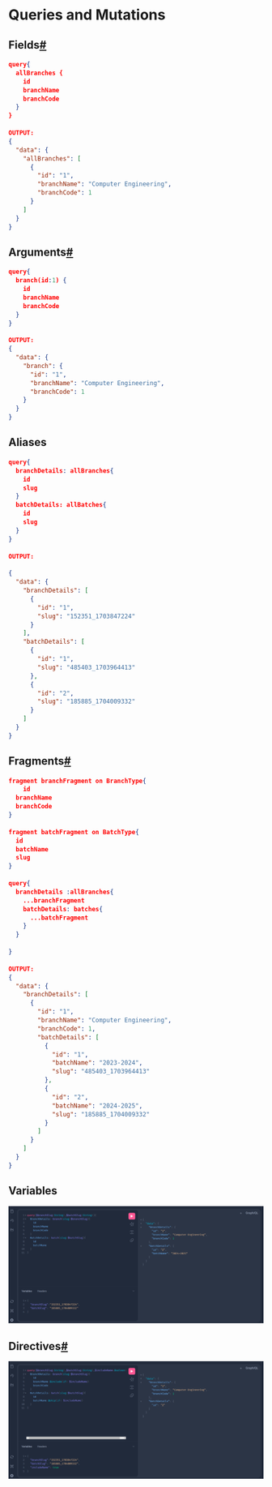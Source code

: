 # Queries and Mutations

## Fields[#](https://graphql.org/learn/queries/#fields)

```json
query{
  allBranches {
    id
    branchName
    branchCode
  }
}

OUTPUT:
{
  "data": {
    "allBranches": [
      {
        "id": "1",
        "branchName": "Computer Engineering",
        "branchCode": 1
      }
    ]
  }
}
```

## Arguments[#](https://graphql.org/learn/queries/#fields)

```json
query{
  branch(id:1) {
    id
    branchName
    branchCode
  }
}

OUTPUT:
{
  "data": {
    "branch": {
      "id": "1",
      "branchName": "Computer Engineering",
      "branchCode": 1
    }
  }
}


```

## Aliases

```json
query{
  branchDetails: allBranches{
    id
    slug
  }
  batchDetails: allBatches{
    id
    slug
  }
}

OUTPUT:

{
  "data": {
    "branchDetails": [
      {
        "id": "1",
        "slug": "152351_1703847224"
      }
    ],
    "batchDetails": [
      {
        "id": "1",
        "slug": "485403_1703964413"
      },
      {
        "id": "2",
        "slug": "185885_1704009332"
      }
    ]
  }
}
```

## Fragments[#](https://graphql.org/learn/queries/#fragments)

```json
fragment branchFragment on BranchType{
	id
  branchName
  branchCode
}

fragment batchFragment on BatchType{
  id
  batchName
  slug
}

query{
  branchDetails :allBranches{
    ...branchFragment
    batchDetails: batches{
      ...batchFragment
    }
  }
  
}

OUTPUT:
{
  "data": {
    "branchDetails": [
      {
        "id": "1",
        "branchName": "Computer Engineering",
        "branchCode": 1,
        "batchDetails": [
          {
            "id": "1",
            "batchName": "2023-2024",
            "slug": "485403_1703964413"
          },
          {
            "id": "2",
            "batchName": "2024-2025",
            "slug": "185885_1704009332"
          }
        ]
      }
    ]
  }
}
```

## Variables

![1704018366256](image/graphQL/1704018366256.png)


## Directives[#](https://graphql.org/learn/queries/#directives)

![1704020269964](image/graphQL/1704020269964.png)
